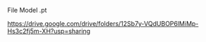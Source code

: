 File Model .pt

https://drive.google.com/drive/folders/12Sb7y-VQdUBOP6lMiMp-Hs3c2fj5m-XH?usp=sharing